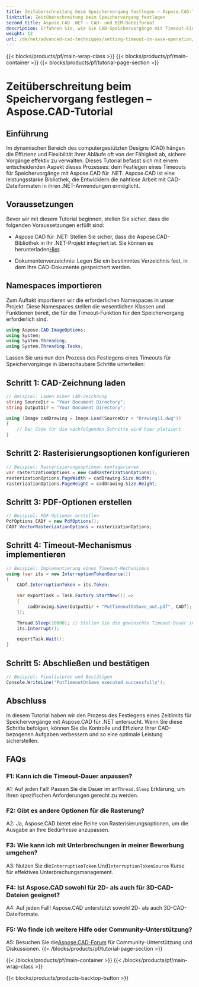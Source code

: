 ```yaml
---
title: Zeitüberschreitung beim Speichervorgang festlegen – Aspose.CAD-Tutorial
linktitle: Zeitüberschreitung beim Speichervorgang festlegen
second_title: Aspose.CAD .NET – CAD- und BIM-Dateiformat
description: Erfahren Sie, wie Sie CAD-Speichervorgänge mit Timeout-Einstellungen mithilfe von Aspose.CAD für .NET verbessern können. Steigern Sie die Effizienz und Kontrolle in Ihren .NET-Anwendungen.
weight: 12
url: /de/net/advanced-cad-techniques/setting-timeout-on-save-operation/
---
```


{{< blocks/products/pf/main-wrap-class >}}
{{< blocks/products/pf/main-container >}}
{{< blocks/products/pf/tutorial-page-section >}}

# Zeitüberschreitung beim Speichervorgang festlegen – Aspose.CAD-Tutorial

## Einführung

Im dynamischen Bereich des computergestützten Designs (CAD) hängen die Effizienz und Flexibilität Ihrer Abläufe oft von der Fähigkeit ab, sichere Vorgänge effektiv zu verwalten. Dieses Tutorial befasst sich mit einem entscheidenden Aspekt dieses Prozesses: dem Festlegen eines Timeouts für Speichervorgänge mit Aspose.CAD für .NET. Aspose.CAD ist eine leistungsstarke Bibliothek, die Entwicklern die nahtlose Arbeit mit CAD-Dateiformaten in ihren .NET-Anwendungen ermöglicht.

## Voraussetzungen

Bevor wir mit diesem Tutorial beginnen, stellen Sie sicher, dass die folgenden Voraussetzungen erfüllt sind:

-  Aspose.CAD für .NET: Stellen Sie sicher, dass die Aspose.CAD-Bibliothek in Ihr .NET-Projekt integriert ist. Sie können es herunterladen[Hier](https://releases.aspose.com/cad/net/).

- Dokumentenverzeichnis: Legen Sie ein bestimmtes Verzeichnis fest, in dem Ihre CAD-Dokumente gespeichert werden.

## Namespaces importieren

Zum Auftakt importieren wir die erforderlichen Namespaces in unser Projekt. Diese Namespaces stellen die wesentlichen Klassen und Funktionen bereit, die für die Timeout-Funktion für den Speichervorgang erforderlich sind.

```csharp
using Aspose.CAD.ImageOptions;
using System;
using System.Threading;
using System.Threading.Tasks;
```

Lassen Sie uns nun den Prozess des Festlegens eines Timeouts für Speichervorgänge in überschaubare Schritte unterteilen:

## Schritt 1: CAD-Zeichnung laden

```csharp
// Beispiel: Laden einer CAD-Zeichnung
string SourceDir = "Your Document Directory";
string OutputDir = "Your Document Directory";

using (Image cadDrawing = Image.Load(SourceDir + "Drawing11.dwg"))
{
    // Der Code für die nachfolgenden Schritte wird hier platziert
}
```

## Schritt 2: Rasterisierungsoptionen konfigurieren

```csharp
// Beispiel: Rasterisierungsoptionen konfigurieren
var rasterizationOptions = new CadRasterizationOptions();
rasterizationOptions.PageWidth = cadDrawing.Size.Width;
rasterizationOptions.PageHeight = cadDrawing.Size.Height;
```

## Schritt 3: PDF-Optionen erstellen

```csharp
// Beispiel: PDF-Optionen erstellen
PdfOptions CADf = new PdfOptions();
CADf.VectorRasterizationOptions = rasterizationOptions;
```

## Schritt 4: Timeout-Mechanismus implementieren

```csharp
// Beispiel: Implementierung eines Timeout-Mechanismus
using (var its = new InterruptionTokenSource())
{
    CADf.InterruptionToken = its.Token;

    var exportTask = Task.Factory.StartNew(() =>
    {
        cadDrawing.Save(OutputDir + "PutTimeoutOnSave_out.pdf", CADf);
    });

    Thread.Sleep(10000); // Stellen Sie die gewünschte Timeout-Dauer in Millisekunden ein
    its.Interrupt();

    exportTask.Wait();
}
```

## Schritt 5: Abschließen und bestätigen

```csharp
// Beispiel: Finalisieren und Bestätigen
Console.WriteLine("PutTimeoutOnSave executed successfully");
```

## Abschluss

In diesem Tutorial haben wir den Prozess des Festlegens eines Zeitlimits für Speichervorgänge mit Aspose.CAD für .NET untersucht. Wenn Sie diese Schritte befolgen, können Sie die Kontrolle und Effizienz Ihrer CAD-bezogenen Aufgaben verbessern und so eine optimale Leistung sicherstellen.

## FAQs

### F1: Kann ich die Timeout-Dauer anpassen?

A1: Auf jeden Fall! Passen Sie die Dauer im an`Thread.Sleep` Erklärung, um Ihren spezifischen Anforderungen gerecht zu werden.

### F2: Gibt es andere Optionen für die Rasterung?

A2: Ja, Aspose.CAD bietet eine Reihe von Rasterisierungsoptionen, um die Ausgabe an Ihre Bedürfnisse anzupassen.

### F3: Wie kann ich mit Unterbrechungen in meiner Bewerbung umgehen?

 A3: Nutzen Sie die`InterruptionToken` Und`InterruptionTokenSource` Kurse für effektives Unterbrechungsmanagement.

### F4: Ist Aspose.CAD sowohl für 2D- als auch für 3D-CAD-Dateien geeignet?

A4: Auf jeden Fall! Aspose.CAD unterstützt sowohl 2D- als auch 3D-CAD-Dateiformate.

### F5: Wo finde ich weitere Hilfe oder Community-Unterstützung?

A5: Besuchen Sie die[Aspose.CAD-Forum](https://forum.aspose.com/c/cad/19) für Community-Unterstützung und Diskussionen.
{{< /blocks/products/pf/tutorial-page-section >}}

{{< /blocks/products/pf/main-container >}}
{{< /blocks/products/pf/main-wrap-class >}}

{{< blocks/products/products-backtop-button >}}
